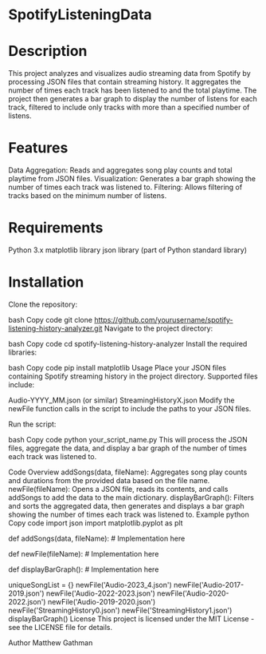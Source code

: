 # SpotifyListeningData
# Description
This project analyzes and visualizes audio streaming data from Spotify by processing JSON files that contain streaming history. It aggregates the number of times each track has been listened to and the total playtime. The project then generates a bar graph to display the number of listens for each track, filtered to include only tracks with more than a specified number of listens.

# Features
Data Aggregation: Reads and aggregates song play counts and total playtime from JSON files.
Visualization: Generates a bar graph showing the number of times each track was listened to.
Filtering: Allows filtering of tracks based on the minimum number of listens.
# Requirements
Python 3.x
matplotlib library
json library (part of Python standard library)
# Installation
Clone the repository:

bash
Copy code
git clone https://github.com/yourusername/spotify-listening-history-analyzer.git
Navigate to the project directory:

bash
Copy code
cd spotify-listening-history-analyzer
Install the required libraries:

bash
Copy code
pip install matplotlib
Usage
Place your JSON files containing Spotify streaming history in the project directory. Supported files include:

Audio-YYYY_MM.json (or similar)
StreamingHistoryX.json
Modify the newFile function calls in the script to include the paths to your JSON files.

Run the script:

bash
Copy code
python your_script_name.py
This will process the JSON files, aggregate the data, and display a bar graph of the number of times each track was listened to.

Code Overview
addSongs(data, fileName): Aggregates song play counts and durations from the provided data based on the file name.
newFile(fileName): Opens a JSON file, reads its contents, and calls addSongs to add the data to the main dictionary.
displayBarGraph(): Filters and sorts the aggregated data, then generates and displays a bar graph showing the number of times each track was listened to.
Example
python
Copy code
import json
import matplotlib.pyplot as plt

def addSongs(data, fileName):
    # Implementation here

def newFile(fileName):
    # Implementation here

def displayBarGraph():
    # Implementation here

uniqueSongList = {}
newFile('Audio-2023_4.json')
newFile('Audio-2017-2019.json')
newFile('Audio-2022-2023.json')
newFile('Audio-2020-2022.json')
newFile('Audio-2019-2020.json')
newFile('StreamingHistory0.json')
newFile('StreamingHistory1.json')
displayBarGraph()
License
This project is licensed under the MIT License - see the LICENSE file for details.

Author
Matthew Gathman

